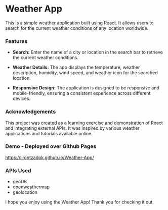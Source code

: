 # Weather App
This is a simple weather application built using React. It allows users to search for the current weather conditions of any location worldwide.
### Features
- **Search:** Enter the name of a city or location in the search bar to retrieve the current weather conditions.

- **Weather Details:** The app displays the temperature, weather description, humidity, wind speed, and weather icon for the searched location.

- **Responsive Design:** The application is designed to be responsive and mobile-friendly, ensuring a consistent experience across different devices.

### Acknowledgements
This project was created as a learning exercise and demonstration of React and integrating external APIs. It was inspired by various weather applications and tutorials available online.

### Demo - Deployed over Github Pages
https://lirontzadok.github.io/Weather-App/

### APIs Used
- geoDB
- openweathermap
- geolocation


I hope you enjoy using the Weather App! Thank you for checking it out.
